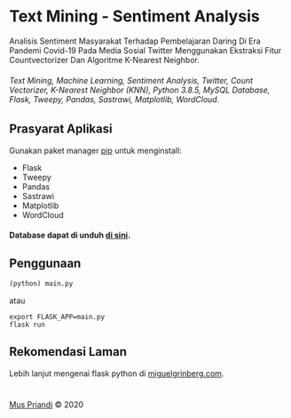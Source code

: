 # Text Mining - Sentiment Analysis

Analisis Sentiment Masyarakat Terhadap Pembelajaran Daring Di Era Pandemi Covid-19 Pada Media Sosial Twitter Menggunakan Ekstraksi Fitur Countvectorizer Dan Algoritme K-Nearest Neighbor.

###### Text Mining, Machine Learning, Sentiment Analysis, Twitter, Count Vectorizer, K-Nearest Neighbor (KNN), Python 3.8.5, MySQL Database, Flask, Tweepy, Pandas, Sastrawi, Matplotlib, WordCloud.

## Prasyarat Aplikasi
Gunakan paket manager [pip](https://pip.pypa.io/en/stable/) untuk menginstall:
- Flask
- Tweepy
- Pandas
- Sastrawi
- Matplotlib
- WordCloud

#### Database dapat di unduh [di sini](https://github.com/muspriandi/TextMining-SentimentAnalysis/tree/master/application/static/sql_database).


## Penggunaan
```python
(python) main.py
```
atau
```cli
export FLASK_APP=main.py
flask run
```

## Rekomendasi Laman
Lebih lanjut mengenai flask python di [miguelgrinberg.com](https://blog.miguelgrinberg.com/post/the-flask-mega-tutorial-part-i-hello-world).

#

[Mus Priandi](https://github.com/muspriandi) &copy; 2020